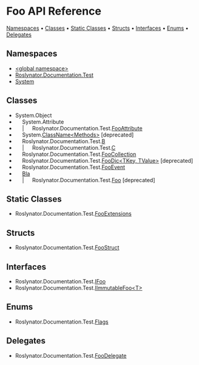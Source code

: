 <a name="_top"></a>

# Foo API Reference

[Namespaces](#namespaces) &#x2022; [Classes](#classes) &#x2022; [Static Classes](#static-classes) &#x2022; [Structs](#structs) &#x2022; [Interfaces](#interfaces) &#x2022; [Enums](#enums) &#x2022; [Delegates](#delegates)

## Namespaces

* [\<global namespace>](_Global/README.md#_top)
* [Roslynator.Documentation.Test](Roslynator/Documentation/Test/README.md#_top)
* [System](System/README.md#_top)

## Classes

* System\.Object
* &emsp; System\.Attribute
* &emsp; \| &emsp; Roslynator\.Documentation\.Test\.[FooAttribute](Roslynator/Documentation/Test/FooAttribute/README.md#_top)
* &emsp; System\.[ClassName\<Methods>](System/ClassName-1/README.md#_top) \[deprecated\]
* &emsp; Roslynator\.Documentation\.Test\.[B](Roslynator/Documentation/Test/B/README.md#_top)
* &emsp; \| &emsp; Roslynator\.Documentation\.Test\.[C](Roslynator/Documentation/Test/C/README.md#_top)
* &emsp; Roslynator\.Documentation\.Test\.[FooCollection](Roslynator/Documentation/Test/FooCollection/README.md#_top)
* &emsp; Roslynator\.Documentation\.Test\.[FooDic\<TKey, TValue>](Roslynator/Documentation/Test/FooDic-2/README.md#_top) \[deprecated\]
* &emsp; Roslynator\.Documentation\.Test\.[FooEvent](Roslynator/Documentation/Test/FooEvent/README.md#_top)
* &emsp; [Bla](_Global/Bla/README.md#_top)
* &emsp; \| &emsp; Roslynator\.Documentation\.Test\.[Foo](Roslynator/Documentation/Test/Foo/README.md#_top) \[deprecated\]

## Static Classes

* Roslynator\.Documentation\.Test\.[FooExtensions](Roslynator/Documentation/Test/FooExtensions/README.md#_top)

## Structs

* Roslynator\.Documentation\.Test\.[FooStruct](Roslynator/Documentation/Test/FooStruct/README.md#_top)

## Interfaces

* Roslynator\.Documentation\.Test\.[IFoo](Roslynator/Documentation/Test/IFoo/README.md#_top)
* Roslynator\.Documentation\.Test\.[IImmutableFoo\<T>](Roslynator/Documentation/Test/IImmutableFoo-1/README.md#_top)

## Enums

* Roslynator\.Documentation\.Test\.[Flags](Roslynator/Documentation/Test/Flags/README.md#_top)

## Delegates

* Roslynator\.Documentation\.Test\.[FooDelegate](Roslynator/Documentation/Test/FooDelegate/README.md#_top)
